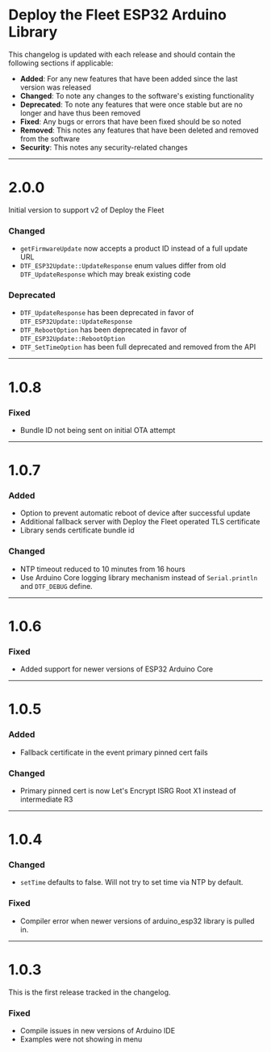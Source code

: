 # Deploy the Fleet ESP32 Arduino Library
This changelog is updated with each release and should contain the following sections if applicable:
  - **Added**: For any new features that have been added since the last version was released 
  - **Changed**: To note any changes to the software's existing functionality 
  - **Deprecated**: To note any features that were once stable but are no longer and have thus been removed 
  - **Fixed**: Any bugs or errors that have been fixed should be so noted 
  - **Removed**: This notes any features that have been deleted and removed from the software 
  - **Security**: This notes any security-related changes

----
# 2.0.0
Initial version to support v2 of Deploy the Fleet

### Changed
  - `getFirmwareUpdate` now accepts a product ID instead of a full update URL
  - `DTF_ESP32Update::UpdateResponse` enum values differ from old `DTF_UpdateResponse` which may break existing code

### Deprecated
  - `DTF_UpdateResponse` has been deprecated in favor of `DTF_ESP32Update::UpdateResponse`
  - `DTF_RebootOption` has been deprecated in favor of `DTF_ESP32Update::RebootOption`
  - `DTF_SetTimeOption` has been full deprecated and removed from the API

----
# 1.0.8
### Fixed
  - Bundle ID not being sent on initial OTA attempt

----
# 1.0.7
### Added
  - Option to prevent automatic reboot of device after successful update
  - Additional fallback server with Deploy the Fleet operated TLS certificate
  - Library sends certificate bundle id

### Changed
  - NTP timeout reduced to 10 minutes from 16 hours
  - Use Arduino Core logging library mechanism instead of `Serial.println` and `DTF_DEBUG` define.
  
----
# 1.0.6
### Fixed
  - Added support for newer versions of ESP32 Arduino Core

----
# 1.0.5
### Added
  - Fallback certificate in the event primary pinned cert fails

### Changed
  - Primary pinned cert is now Let's Encrypt ISRG Root X1 instead of intermediate R3

----
# 1.0.4

### Changed
  - `setTime` defaults to false. Will not try to set time via NTP by default.

### Fixed
  - Compiler error when newer versions of arduino_esp32 library is pulled in.

----
# 1.0.3
This is the first release tracked in the changelog.

### Fixed
  - Compile issues in new versions of Arduino IDE
  - Examples were not showing in menu